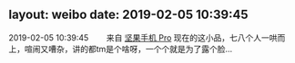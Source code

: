 layout: weibo
date: 2019-02-05 10:39:45
---
2019-02-05 10:39:45  &nbsp;&nbsp;&nbsp;&nbsp;&nbsp;&nbsp; 来自 <a href="http://app.weibo.com/t/feed/Z4AgP" rel="nofollow">坚果手机 Pro</a>
现在的这小品，七八个人一哄而上，喧闹又嘈杂，讲的都tm是个啥呀，一个个就是为了露个脸… ​​​
